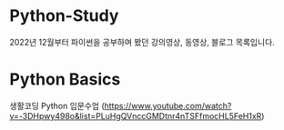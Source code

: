 # Python-Study
2022년 12월부터 파이썬을 공부하며 봤던 강의영상, 동영상, 블로그 목록입니다.

# Python Basics
생활코딩 Python 입문수업 (https://www.youtube.com/watch?v=-3DHpwy498o&list=PLuHgQVnccGMDtnr4nTSFfmocHL5FeH1xR)
